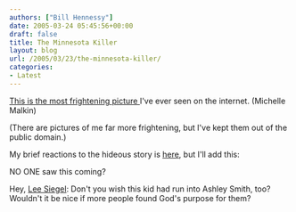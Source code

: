 ```yaml
---
authors: ["Bill Hennessy"]
date: 2005-03-24 05:45:56+00:00
draft: false
title: The Minnesota Killer
layout: blog
url: /2005/03/23/the-minnesota-killer/
categories:
- Latest
---
```


[This is the most frightening picture ](https://michellemalkin.com/archives/001837.htm)I've ever seen on the internet.  (Michelle Malkin)

(There are pictures of me far more frightening, but I've kept them out of the public domain.)

My brief reactions to the hideous story is [here](https://www.hennessysview.com/?p=620), but I'll add this:

NO ONE saw this coming?

Hey, [Lee Siegel](https://www.hennessysview.com/?p=631):  Don't you wish this kid had run into Ashley Smith, too?  Wouldn't it be nice if more people found God's purpose for them? 
